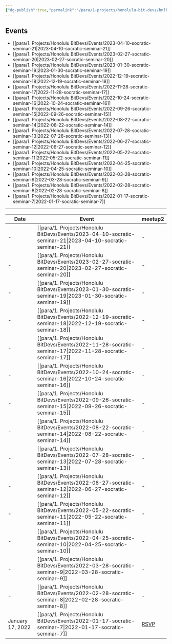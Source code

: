 ```yaml
---
{"dg-publish":true,"permalink":"/para/1-projects/honolulu-bit-devs/hnlbtc-homepage/","title":"Honolulu Bitcoin","tags":["bitdevs, bitcoin, hawaii","gardenEntry"],"noteIcon":"2","created":"2023-04-11T12:09:30.005-10:00","updated":"2023-04-11T12:54:38.165-10:00"}
---
```





## Events
- [[para/1. Projects/Honolulu BitDevs/Events/2023-04-10-socratic-seminar-21\|2023-04-10-socratic-seminar-21]]
- [[para/1. Projects/Honolulu BitDevs/Events/2023-02-27-socratic-seminar-20\|2023-02-27-socratic-seminar-20]]
- [[para/1. Projects/Honolulu BitDevs/Events/2023-01-30-socratic-seminar-19\|2023-01-30-socratic-seminar-19]]
- [[para/1. Projects/Honolulu BitDevs/Events/2022-12-19-socratic-seminar-18\|2022-12-19-socratic-seminar-18]]
- [[para/1. Projects/Honolulu BitDevs/Events/2022-11-28-socratic-seminar-17\|2022-11-28-socratic-seminar-17]]
- [[para/1. Projects/Honolulu BitDevs/Events/2022-10-24-socratic-seminar-16\|2022-10-24-socratic-seminar-16]]
- [[para/1. Projects/Honolulu BitDevs/Events/2022-09-26-socratic-seminar-15\|2022-09-26-socratic-seminar-15]]
- [[para/1. Projects/Honolulu BitDevs/Events/2022-08-22-socratic-seminar-14\|2022-08-22-socratic-seminar-14]]
- [[para/1. Projects/Honolulu BitDevs/Events/2022-07-28-socratic-seminar-13\|2022-07-28-socratic-seminar-13]]
- [[para/1. Projects/Honolulu BitDevs/Events/2022-06-27-socratic-seminar-12\|2022-06-27-socratic-seminar-12]]
- [[para/1. Projects/Honolulu BitDevs/Events/2022-05-22-socratic-seminar-11\|2022-05-22-socratic-seminar-11]]
- [[para/1. Projects/Honolulu BitDevs/Events/2022-04-25-socratic-seminar-10\|2022-04-25-socratic-seminar-10]]
- [[para/1. Projects/Honolulu BitDevs/Events/2022-03-28-socratic-seminar-9\|2022-03-28-socratic-seminar-9]]
- [[para/1. Projects/Honolulu BitDevs/Events/2022-02-28-socratic-seminar-8\|2022-02-28-socratic-seminar-8]]
- [[para/1. Projects/Honolulu BitDevs/Events/2022-01-17-socratic-seminar-7\|2022-01-17-socratic-seminar-7]]


---

| Date             | Event                                                                                                          | meetup2                                                           |
| ---------------- | -------------------------------------------------------------------------------------------------------------- | ----------------------------------------------------------------- |
| \-               | [[para/1. Projects/Honolulu BitDevs/Events/2023-04-10-socratic-seminar-21\|2023-04-10-socratic-seminar-21]] | \-                                                                |
| \-               | [[para/1. Projects/Honolulu BitDevs/Events/2023-02-27-socratic-seminar-20\|2023-02-27-socratic-seminar-20]] | \-                                                                |
| \-               | [[para/1. Projects/Honolulu BitDevs/Events/2023-01-30-socratic-seminar-19\|2023-01-30-socratic-seminar-19]] | \-                                                                |
| \-               | [[para/1. Projects/Honolulu BitDevs/Events/2022-12-19-socratic-seminar-18\|2022-12-19-socratic-seminar-18]] | \-                                                                |
| \-               | [[para/1. Projects/Honolulu BitDevs/Events/2022-11-28-socratic-seminar-17\|2022-11-28-socratic-seminar-17]] | \-                                                                |
| \-               | [[para/1. Projects/Honolulu BitDevs/Events/2022-10-24-socratic-seminar-16\|2022-10-24-socratic-seminar-16]] | \-                                                                |
| \-               | [[para/1. Projects/Honolulu BitDevs/Events/2022-09-26-socratic-seminar-15\|2022-09-26-socratic-seminar-15]] | \-                                                                |
| \-               | [[para/1. Projects/Honolulu BitDevs/Events/2022-08-22-socratic-seminar-14\|2022-08-22-socratic-seminar-14]] | \-                                                                |
| \-               | [[para/1. Projects/Honolulu BitDevs/Events/2022-07-28-socratic-seminar-13\|2022-07-28-socratic-seminar-13]] | \-                                                                |
| \-               | [[para/1. Projects/Honolulu BitDevs/Events/2022-06-27-socratic-seminar-12\|2022-06-27-socratic-seminar-12]] | \-                                                                |
| \-               | [[para/1. Projects/Honolulu BitDevs/Events/2022-05-22-socratic-seminar-11\|2022-05-22-socratic-seminar-11]] | \-                                                                |
| \-               | [[para/1. Projects/Honolulu BitDevs/Events/2022-04-25-socratic-seminar-10\|2022-04-25-socratic-seminar-10]] | \-                                                                |
| \-               | [[para/1. Projects/Honolulu BitDevs/Events/2022-03-28-socratic-seminar-9\|2022-03-28-socratic-seminar-9]]   | \-                                                                |
| \-               | [[para/1. Projects/Honolulu BitDevs/Events/2022-02-28-socratic-seminar-8\|2022-02-28-socratic-seminar-8]]   | \-                                                                |
| January 17, 2022 | [[para/1. Projects/Honolulu BitDevs/Events/2022-01-17-socratic-seminar-7\|2022-01-17-socratic-seminar-7]]   | [RSVP](https://www.meetup.com/honolulu-bitdevs/events/283132091/) |
